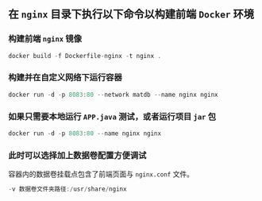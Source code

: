 ## 在 `nginx` 目录下执行以下命令以构建前端 `Docker` 环境

### 构建前端 `nginx` 镜像

```Swift
docker build -f Dockerfile-nginx -t nginx .
```

### 构建并在自定义网络下运行容器

```Swift
docker run -d -p 8083:80 --network matdb --name nginx nginx
```

### 如果只需要本地运行 `APP.java` 测试，或者运行项目 `jar` 包

```Swift
docker run -d -p 8083:80 --name nginx nginx
```

### 此时可以选择加上数据卷配置方便调试

容器内的数据卷挂载点包含了前端页面与 `nginx.conf` 文件。 

```Swift
-v 数据卷文件夹路径:/usr/share/nginx
```
